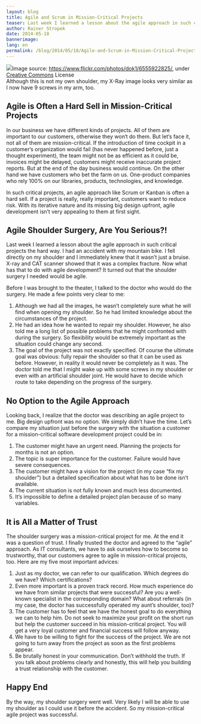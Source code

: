 ```yaml
---
layout: blog
title: Agile and Scrum in Mission-Critical Projects
teaser: Last week I learned a lesson about the agile approach in such critical projects the hard way. I had an accident with my mountain bike. I fell directly on my shoulder and I immediately knew that it wasn’t just a bruise. X-ray and CAT scanner showed that it was a complex fracture. Now what has that to do with agile development? It turned out that the shoulder surgery I needed would be agile.
author: Rainer Stropek
date: 2014-05-18
bannerimage: 
lang: en
permalink: /blog/2014/05/18/Agile-and-Scrum-in-Mission-Critical-Projects
---
```


<div class="imageCaption">
  <img src="{{site.baseurl}}/content/images/blog/2014/05/ShoulderXRay.jpg" />Image source: <a href="https://www.flickr.com/photos/dok1/6555922825/" target="_blank">https://www.flickr.com/photos/dok1/6555922825/</a>, under <a href="https://creativecommons.org/licenses/by/2.0/deed.de" target="_blank">Creative Commons</a> License
<br />
Although this is not my own shoulder, my X-Ray image looks very similar as I now have 9 screws in my arm, too.</div><h2>Agile is Often a Hard Sell in Mission-Critical Projects</h2><p>In our business we have different kinds of projects. All of them are important to our customers, otherwise they won‘t do them. But let‘s face it, not all of them are mission-critical. If the introduction of time cockpit in a customer‘s organization would fail (has never happened before, just a thought experiment), the team might not be as efficient as it could be, invoices might be delayed, customers might receive inaccurate project reports. But at the end of the day business would continue. On the other hand we have customers who bet the farm on us. One-product companies who rely 100% on our libraries, products, technologies, and knowledge.</p><p>In such critical projects, an agile approach like Scrum or Kanban is often a hard sell. If a project is really, really important, customers want to reduce risk. With its iterative nature and its missing big design upfront, agile development isn’t very appealing to them at first sight.</p><h2>Agile Shoulder Surgery, Are You Serious?!</h2><p>Last week I learned a lesson about the agile approach in such critical projects the hard way. I had an accident with my mountain bike. I fell directly on my shoulder and I immediately knew that it wasn’t just a bruise. X-ray and CAT scanner showed that it was a complex fracture. Now what has that to do with agile development? It turned out that the shoulder surgery I needed would be agile.</p><p>Before I was brought to the theater, I talked to the doctor who would do the surgery. He made a few points very clear to me:</p><ol>
  <li>Although we had all the images, he wasn’t completely sure what he will find when opening my shoulder. So he had limited knowledge about the circumstances of the project.</li>
  <li>He had an idea how he wanted to repair my shoulder. However, he also told me a long list of possible problems that he might confronted with during the surgery. So flexibility would be extremely important as the situation could change any second.</li>
  <li>The goal of the project was not exactly specified. Of course the ultimate goal was obvious: fully repair the shoulder so that it can be used as before. However, in reality it would never be completely as it was. The doctor told me that I might wake up with some screws in my shoulder or even with an artificial shoulder joint. He would have to decide which route to take depending on the progress of the surgery.</li>
</ol><h2>No Option to the Agile Approach</h2><p>Looking back, I realize that the doctor was describing an agile project to me. Big design upfront was no option. We simply didn’t have the time. Let’s compare my situation just before the surgery with the situation a customer for a mission-critical software development project could be in:</p><ol>
  <li>The customer might have an urgent need. Planning the projects for months is not an option.</li>
  <li>The topic is super importance for the customer. Failure would have severe consequences.</li>
  <li>The customer might have a vision for the project (in my case “fix my shoulder”) but a detailed specification about what has to be done isn’t available.</li>
  <li>The current situation is not fully known and much less documented.</li>
  <li>It’s impossible to define a detailed project plan because of so many variables.</li>
</ol><h2>It is All a Matter of Trust</h2><p>The shoulder surgery was a mission-critical project for me. At the end it was a question of trust. I finally trusted the doctor and agreed to the “agile” approach. As IT consultants, we have to ask ourselves how to become so trustworthy, that our customers agree to agile in mission-critical projects, too. Here are my five most important advices:</p><ol>
  <li>Just as my doctor, we can refer to our qualification. Which degrees do we have? Which certifications?</li>
  <li>Even more important is a proven track record. How much experience do we have from similar projects that were successful? Are you a well-known specialist in the corresponding domain? What about referrals (in my case, the doctor has successfully operated my aunt’s shoulder, too)?</li>
  <li>The customer has to feel that we have the honest goal to do everything we can to help him. Do not seek to maximize your profit on the short run but help the customer succeed in his mission-critical project. You will get a very loyal customer and financial success will follow anyway.</li>
  <li>We have to be willing to fight for the success of the project. We are not going to turn away from the project as soon as the first problems appear.</li>
  <li>Be brutally honest in your communication. Don’t withhold the truth. If you talk about problems clearly and honestly, this will help you building a trust relationship with the customer.</li>
</ol><h2>Happy End</h2><p>By the way, my shoulder surgery went well. Very likely I will be able to use my shoulder as I could use it before the accident. So my mission-critical agile project was successful.</p>